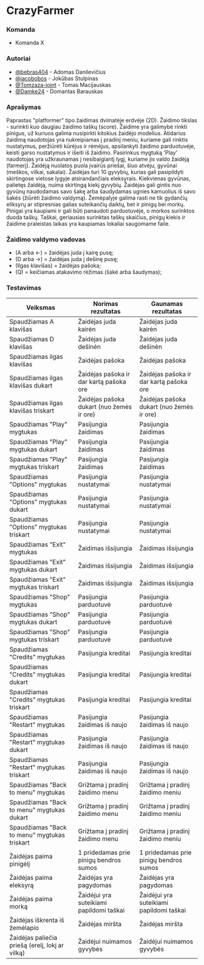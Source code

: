 # CrazyFarmer
### Komanda
* Komanda X

### Autoriai

* [@bebras404] - Adomas Danilevičius
* [@jacobobos] - Jokūbas Stulpinas
* [@Tomzaza-joint] - Tomas Macijauskas
* [@Damke24] - Domantas Barauskas

### Aprašymas

Paprastas "platformer" tipo žaidimas dvimatėje erdvėje (2D). Žaidimo tikslas - surinkti kuo daugiau žaidimo taškų (score). Žaidime yra galimybė rinkti pinigus, už kuriuos galima nusipirkti kitokius žaidėjo modelius. 
Atidarius žaidimą naudotojas yra nukreipiamas į pradinį meniu, kuriame gali rinktis nustatymus, peržiūrėti kūrėjus ir rėmėjus, apsilankyti žaidimo parduotuvėje, keisti garso nustatymus ir išeiti iš žaidimo. Pasirinkus mygtuką 'Play' naudotojas yra užkraunamas į nesibaigiantį lygį, kuriame jis valdo žaidėją (farmerį). Žaidėją nuolatos puola įvairūs priešai, šiuo atvėju, gyvūnai (meškos, vilkai, sakalai).
Žaidėjas turi 10 gyvybių, kurias gali pasipildyti skirtingose vietose lygyje atsirandančiais eleksyrais. Kiekvienas gyvūnas, palietęs žaidėją, nuima skirtingą kiekį gyvybių. Žaidėjas gali gintis nuo gyvūnų naudodamas savo šakę arba šaudydamas ugnies kamuolius iš savo šakės (žiūrėti žaidimo valdymą). 
Žemėpalyje galima rasti ne tik gydančių eliksyrų ar stipresnias galias suteikančių daiktų, bet ir pinigų bei morkų. Pinigai yra kaupiami ir gali būti panaudoti parduotuvėje, o morkos surinktos duoda taškų. Taškai, geriausias surinktas taškų skaičius, pinigų kiekis ir žaidime praleistas laikas yra kaupiamas lokaliai saugomame faile.

### Žaidimo valdymo vadovas
* (A arba <-) = žaidėjas juda į kairę pusę;
* (D arba ->) = žaidėjas juda į dešinę pusę;
* (Ilgas klavišas) = žaidėjas pašoka;
* (Q) = keičiamas atakavimo rėžimas (šakė arba šaudymas);

### Testavimas

| Veiksmas                                     | Norimas rezultatas                         | Gaunamas rezultatas                      |
|----------------------------------------------|--------------------------------------------|------------------------------------------|
| Spaudžiamas A klavišas                       | Žaidėjas juda kairėn                       | Žaidėjas juda kairėn                     |
| Spaudžiamas D klavišas                       | Žaidėjas juda dešinėn                      | Žaidėjas juda dešinėn                    |
| Spaudžiamas ilgas klavišas                   | Žaidėjas pašoka                            | Žaidėjas pašoka                          |
| Spaudžiamas ilgas klavišas dukart            | Žaidėjas pašoka ir dar kartą pašoka ore    | Žaidėjas pašoka ir dar kartą pašoka ore  |
| Spaudžiamas ilgas klavišas triskart          | Žaidėjas pašoka dukart (nuo žemės ir ore)  | Žaidėjas pašoka dukart (nuo žemės ir ore)|
| Spaudžiamas "Play" mygtukas                  | Pasijungia žaidimas                        | Pasijungia žaidimas                      |
| Spaudžiamas "Play" mygtukas dukart           | Pasijungia žaidimas                        | Pasijungia žaidimas                      |
| Spaudžiamas "Play" mygtukas triskart          | Pasijungia žaidimas                        | Pasijungia žaidimas                      |
| Spaudžiamas "Options" mygtukas                | Pasijungia nustatymai                      | Pasijungia nustatymai                    |
| Spaudžiamas "Options" mygtukas dukart         | Pasijungia nustatymai                      | Pasijungia nustatymai                    |
| Spaudžiamas "Options" mygtukas triskart       | Pasijungia nustatymai                      | Pasijungia nustatymai                    |
| Spaudžiamas "Exit" mygtukas                   | Žaidimas išsijungia                        | Žaidimas išsijungia                      |
| Spaudžiamas "Exit" mygtukas dukart            | Žaidimas išsijungia                        | Žaidimas išsijungia                      |
| Spaudžiamas "Exit" mygtukas triskart          | Žaidimas išsijungia                        | Žaidimas išsijungia                      |
| Spaudžiamas "Shop" mygtukas                   | Pasijungia parduotuvė                      | Pasijungia parduotuvė                    |
| Spaudžiamas "Shop" mygtukas dukart            | Pasijungia parduotuvė                      | Pasijungia parduotuvė                    |
| Spaudžiamas "Shop" mygtukas triskart          | Pasijungia parduotuvė                      | Pasijungia parduotuvė                    |
| Spaudžiamas "Credits" mygtukas                | Pasijungia kreditai                        | Pasijungia kreditai                      |
| Spaudžiamas "Credits" mygtukas dukart         | Pasijungia kreditai                        | Pasijungia kreditai                      |
| Spaudžiamas "Credits" mygtukas triskart       | Pasijungia kreditai                        | Pasijungia kreditai                      |
| Spaudžiamas "Restart" mygtukas                | Pasijungia žaidimas iš naujo               | Pasijungia žaidimas iš naujo             |
| Spaudžiamas "Restart" mygtukas dukart         | Pasijungia žaidimas iš naujo               | Pasijungia žaidimas iš naujo             |
| Spaudžiamas "Restart" mygtukas triskart       | Pasijungia žaidimas iš naujo               | Pasijungia žaidimas iš naujo             |
| Spaudžiamas "Back to menu" mygtukas           | Grižtama į pradinį žaidimo menu            | Grižtama į pradinį žaidimo meniu         |
| Spaudžiamas "Back to menu" mygtukas dukart    | Grižtama į pradinį žaidimo menu            | Grižtama į pradinį žaidimo meniu         |
| Spaudžiamas "Back to menu" mygtukas triskart  | Grižtama į pradinį žaidimo menu            | Grižtama į pradinį žaidimo meniu         |
| Žaidėjas paima pinigėlį                       | 1 pridedamas prie pinigų bendros sumos     | 1 pridedamas prie pinigų bendros sumos   |
| Žaidėjas paima eleksyrą                       | Žaidėjas yra pagydomas                     | Žaidėjas yra pagydomas                   |
| Žaidėjas paima morką                          | Žaidėjui yra suteikiami papildomi taškai   | Žaidėjui yra suteikiami papildomi taškai |
| Žaidėjas iškrenta iš žemėlapio                | Žaidėjas miršta                            | Žaidėjas miršta                          |
|Žaidėjas paliečia priešą (erelį, lokį ar vilką)| Žaidėjui nuimamos gyvybės                  | Žaidėjui nuimamos gyvybės                | 


[@bebras404]: <https://github.com/bebras404>
[@jacobobos]: <https://github.com/jacobobos>
[@Tomzaza-joint]: <https://github.com/Tomzaza-joint>
[@Damke24]: <https://github.com/Damke24>



